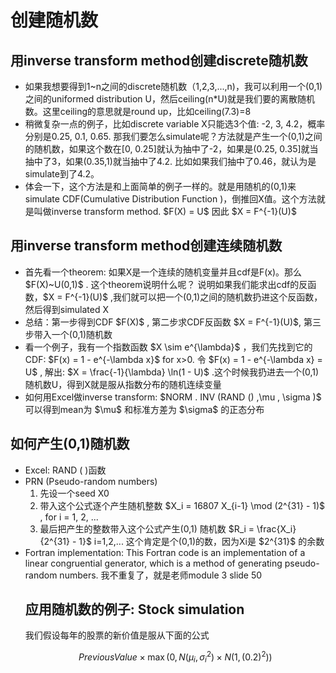 <h1>创建随机数</h1>
<h2>用inverse transform method创建discrete随机数</h2>
<ul>
  <li>如果我想要得到1~n之间的discrete随机数（1,2,3,...,n)，我可以利用一个(0,1)之间的uniformed distribution U，然后ceiling(n*U)就是我们要的离散随机数。这里ceiling的意思就是round up，比如ceiling(7.3)=8</li>
  <li>稍微复杂一点的例子，比如discrete variable X只能选3个值: -2, 3, 4.2，概率分别是0.25, 0.1, 0.65. 那我们要怎么simulate呢？方法就是产生一个(0,1)之间的随机数，如果这个数在[0, 0.25]就认为抽中了-2，如果是(0.25, 0.35]就当抽中了3，如果(0.35,1)就当抽中了4.2. 比如如果我们抽中了0.46，就认为是simulate到了4.2。</li>
  <li>体会一下，这个方法是和上面简单的例子一样的。就是用随机的(0,1)来simulate CDF(Cumulative Distribution Function )，倒推回X值。这个方法就是叫做inverse transform method. $F(X) = U$ 因此 $X = F^{-1}(U)$ </li>
</ul>

<h2>用inverse transform method创建连续随机数</h2>
<ul>
  <li>首先看一个theorem: 如果X是一个连续的随机变量并且cdf是F(x)。那么 $F(X)~U(0,1)$ . 这个theorem说明什么呢？ 说明如果我们能求出cdf的反函数，$X = F^{-1}(U)$ ,我们就可以把一个(0,1)之间的随机数扔进这个反函数，然后得到simulated X </li>
  <li>总结：第一步得到CDF $F(X)$ , 第二步求CDF反函数 $X = F^{-1}(U)$, 第三步带入一个(0,1)随机数 </li>
  <li>看一个例子，我有一个指数函数 $X \sim e^{\lambda}$ ，我们先找到它的CDF: $F(x) = 1 - e^{-\lambda x}$ for x>0. 令 $F(x) = 1 - e^{-\lambda x} = U$ , 解出: $X = \frac{-1}{\lambda} \ln(1 - U)$ .这个时候我扔进去一个(0,1)随机数U，得到X就是服从指数分布的随机连续变量</li>
  <li>如何用Excel做inverse transform: $NORM . INV (RAND () ,\mu , \sigma )$ 可以得到mean为 $\mu$ 和标准方差为 $\sigma$ 的正态分布</li>
</ul>

<h2>如何产生(0,1)随机数</h2>
<ul>
  <li> Excel: RAND ( )函数</li>
  <li> PRN (Pseudo-random numbers)  
      <ol>
        <li> 先设一个seed X0 </li>
        <li> 带入这个公式逐个产生随机整数 $X_i = 16807 X_{i-1} \mod (2^{31} - 1)$ , for i = 1, 2, ... </li>
        <li> 最后把产生的整数带入这个公式产生(0,1) 随机数 $R_i = \frac{X_i}{2^{31} - 1}$ i=1,2,... 这个肯定是个(0,1)的数，因为Xi是 $2^{31}$ 的余数 </li>  
      </ol>
  </li>
  <li> Fortran implementation: This Fortran code is an implementation of a linear congruential generator, which is a method of generating pseudo-random numbers. 我不重复了，就是老师module 3 slide 50</li>
  
<h2>应用随机数的例子: Stock simulation</h2>  
我们假设每年的股票的新价值是服从下面的公式

$$
Previous Value \times \max (0, N(\mu_i, \sigma_i^2) \times N(1, (0.2)^2))
$$


